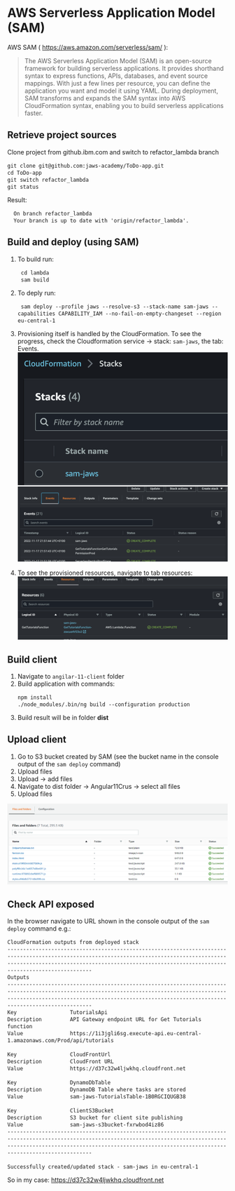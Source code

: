 # AWS Serverless Application Model (SAM)

AWS SAM ( https://aws.amazon.com/serverless/sam/ ):
> The AWS Serverless Application Model (SAM) is an open-source framework for building serverless applications. It provides shorthand syntax to express functions, APIs, databases, and event source mappings. With just a few lines per resource, you can define the application you want and model it using YAML. During deployment, SAM transforms and expands the SAM syntax into AWS CloudFormation syntax, enabling you to build serverless applications faster.

Retrieve project sources
--------

Clone project from github.ibm.com and switch to refactor_lambda branch

    git clone git@github.com:jaws-academy/ToDo-app.git
    cd ToDo-app
    git switch refactor_lambda
    git status

Result:

      On branch refactor_lambda
      Your branch is up to date with 'origin/refactor_lambda'.

Build and deploy (using SAM)
--------
1. To build run: 

        cd lambda
        sam build

2. To deply run:

        sam deploy --profile jaws --resolve-s3 --stack-name sam-jaws --capabilities CAPABILITY_IAM --no-fail-on-empty-changeset --region eu-central-1

3. Provisioning itself is handled by the CloudFormation. To see the progress, check the Cloudformation service -> stack: `sam-jaws`, the tab: Events.
   ![Screenshot](../../img/33_sam.png)
   ![Screenshot](../../img/34_sam.png)

4. To see the provisioned resources, navigate to tab resources:
   ![Screenshot](../../img/35_sam.png)


Build client
-------------------------

1. Navigate to `angilar-11-client` folder
1. Build application with commands:
   ```
   npm install
   ./node_modules/.bin/ng build --configuration production
   ```
1. Build result will be in folder **dist**	

Upload client
-------------------------

1. Go to S3 bucket created by SAM (see the bucket name in the console output of the `sam deploy` command)
1. Upload files 
1. Upload -> add files 
1. Navigate to dist folder -> Angular11Crus -> select all files
1. Upload files

![Screenshot](../../img/12_uploaded_files_s3.PNG)


Check API exposed
----
In the browser navigate to URL shown in the console output of the `sam deploy` command e.g.:
```
CloudFormation outputs from deployed stack
---------------------------------------------------------------------------------------------------------------------------------------------------------------------------------------------------------------------------------------------
Outputs
---------------------------------------------------------------------------------------------------------------------------------------------------------------------------------------------------------------------------------------------
Key                 TutorialsApi
Description         API Gateway endpoint URL for Get Tutorials function
Value               https://1i3jgli6sg.execute-api.eu-central-1.amazonaws.com/Prod/api/tutorials

Key                 CloudFrontUrl
Description         CloudFront URL
Value               https://d37c32w4ljwkhq.cloudfront.net

Key                 DynamoDbTable
Description         DynamoDB Table where tasks are stored
Value               sam-jaws-TutorialsTable-1B0RGCIQUGB38

Key                 ClientS3Bucket
Description         S3 bucket for client site publishing
Value               sam-jaws-s3bucket-fxrwbod4iz86
---------------------------------------------------------------------------------------------------------------------------------------------------------------------------------------------------------------------------------------------

Successfully created/updated stack - sam-jaws in eu-central-1
```

So in my case: https://d37c32w4ljwkhq.cloudfront.net
